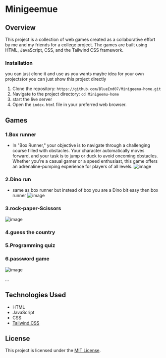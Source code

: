 # Minigeemue

## Overview
This project is a collection of web games created as a collaborative effort by me and my friends for a college project. The games are built using HTML, JavaScript, CSS, and the Tailwind CSS framework.

### Installation
you can just clone it and use as you wants maybe idea for your own projects(or you can just show this project directly
1. Clone the repository: `https://github.com/BlueEnd07/Minigeemu-home.git`
2. Navigate to the project directory: `cd Minigeemu-home`
3. start the live server  
4. Open the `index.html` file in your preferred web browser.
   

## Games

### 1.Box runner
- In "Box Runner," your objective is to navigate through a challenging course filled with obstacles. Your character automatically moves forward, and your task is to jump or duck to avoid oncoming obstacles. Whether you're a casual gamer or a speed enthusiast, this game offers an adrenaline-pumping experience for players of all levels.
  ![image](https://github.com/BlueEnd07/Minigeemu-home/assets/74140685/5f26d264-5895-46b6-8dd3-e0dfb9d15259)

### 2.Dino run
- same as box runner but instead of box you are a Dino bit easy then box runner
  ![image](https://github.com/BlueEnd07/Minigeemu-home/assets/74140685/24b04caf-23aa-4140-be44-ffacf3ae47c2)

### 3.rock-paper-Scissors
  ![image](https://github.com/BlueEnd07/Minigeemu-home/assets/74140685/82138921-4d27-4a97-b7fa-a99051246491)

### 4.guess the country
### 5.Programming quiz
### 6.password game
  ![image](https://github.com/BlueEnd07/Minigeemu-home/assets/74140685/98b87394-84a2-4012-b107-6604f83c8783)

...
## Technologies Used
- HTML
- JavaScript
- CSS
- [Tailwind CSS](https://tailwindcss.com/)

## License
This project is licensed under the [MIT License](LICENSE).
